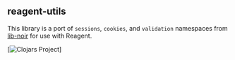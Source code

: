 ## reagent-utils


This library is a port of `sessions`, `cookies`, and `validation` namespaces from [lib-noir](https://github.com/noir-clojure/lib-noir) for use with Reagent.

[![Clojars Project](http://clojars.org/reagent-utils/latest-version.svg)]
